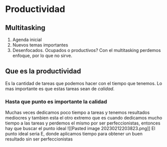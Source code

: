 # Productividad

## Multitasking
1. Agenda inicial
2. Nuevos temas importantes
3. Desenfocados. Ocupados o productivos?
Con el multitasking perdemos enfoque, por lo que no sirve.

## Que es la productividad
Es la cantidad de tareas que podemos hacer con el tiempo que tenemos.
Lo mas importante es que estas tareas sean de *calidad*.
### Hasta que punto es importante la calidad
Muchas veces dedicamos poco tiempo a tareas y tenemos resultados mediocres y tambien esta el otro extremo que es cuando dedicamos mucho tiempo a las tareas y perdemos el mismo por ser perfeccionistas, entonces hay que buscar el punto ideal
![[Pasted image 20230212203823.png]]
El punto ideal seria E, donde aplicamos tiempo para obtener un buen resultado sin ser perfeccionistas
